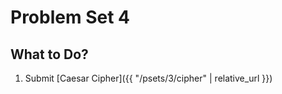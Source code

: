 # Problem Set 4

## What to Do?

1.  Submit [Caesar Cipher]({{ "/psets/3/cipher" | relative_url }})
